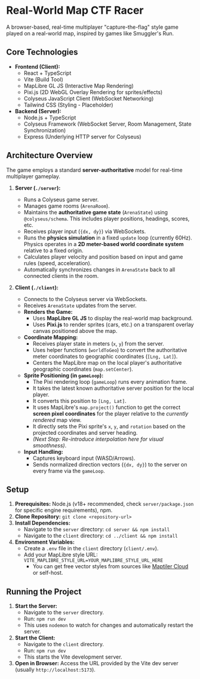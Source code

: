 # Real-World Map CTF Racer

A browser-based, real-time multiplayer "capture-the-flag" style game played on a real-world map, inspired by games like Smuggler's Run.

## Core Technologies

*   **Frontend (Client):**
    *   React + TypeScript
    *   Vite (Build Tool)
    *   MapLibre GL JS (Interactive Map Rendering)
    *   Pixi.js (2D WebGL Overlay Rendering for sprites/effects)
    *   Colyseus JavaScript Client (WebSocket Networking)
    *   Tailwind CSS (Styling - Placeholder)
*   **Backend (Server):**
    *   Node.js + TypeScript
    *   Colyseus Framework (WebSocket Server, Room Management, State Synchronization)
    *   Express (Underlying HTTP server for Colyseus)

## Architecture Overview

The game employs a standard **server-authoritative** model for real-time multiplayer gameplay.

1.  **Server (`./server`):**
    *   Runs a Colyseus game server.
    *   Manages game rooms (`ArenaRoom`).
    *   Maintains the **authoritative game state** (`ArenaState`) using `@colyseus/schema`. This includes player positions, headings, scores, etc.
    *   Receives player input (`{dx, dy}`) via WebSockets.
    *   Runs the **physics simulation** in a fixed `update` loop (currently 60Hz). Physics operates in a **2D meter-based world coordinate system** relative to a fixed origin.
    *   Calculates player velocity and position based on input and game rules (speed, acceleration).
    *   Automatically synchronizes changes in `ArenaState` back to all connected clients in the room.

2.  **Client (`./client`):**
    *   Connects to the Colyseus server via WebSockets.
    *   Receives `ArenaState` updates from the server.
    *   **Renders the Game:**
        *   Uses **MapLibre GL JS** to display the real-world map background.
        *   Uses **Pixi.js** to render sprites (cars, etc.) on a transparent overlay canvas positioned above the map.
    *   **Coordinate Mapping:**
        *   Receives player state in meters (`x`, `y`) from the server.
        *   Uses helper functions (`worldToGeo`) to convert the authoritative meter coordinates to geographic coordinates (`[Lng, Lat]`).
        *   Centers the MapLibre map on the local player's authoritative geographic coordinates (`map.setCenter`).
    *   **Sprite Positioning (in `gameLoop`):**
        *   The Pixi rendering loop (`gameLoop`) runs every animation frame.
        *   It takes the latest known authoritative server position for the local player.
        *   It converts this position to `[Lng, Lat]`.
        *   It uses MapLibre's `map.project()` function to get the correct **screen pixel coordinates** for the player relative to the *currently rendered* map view.
        *   It directly sets the Pixi sprite's `x`, `y`, and `rotation` based on the projected coordinates and server heading.
        *   *(Next Step: Re-introduce interpolation here for visual smoothness)*.
    *   **Input Handling:**
        *   Captures keyboard input (WASD/Arrows).
        *   Sends normalized direction vectors (`{dx, dy}`) to the server on every frame via the `gameLoop`.

## Setup

1.  **Prerequisites:** Node.js (v18+ recommended, check `server/package.json` for specific engine requirements), npm.
2.  **Clone Repository:** `git clone <repository-url>`
3.  **Install Dependencies:**
    *   Navigate to the `server` directory: `cd server && npm install`
    *   Navigate to the `client` directory: `cd ../client && npm install`
4.  **Environment Variables:**
    *   Create a `.env` file in the `client` directory (`client/.env`).
    *   Add your MapLibre style URL: `VITE_MAPLIBRE_STYLE_URL=YOUR_MAPLIBRE_STYLE_URL_HERE`
        *   You can get free vector styles from sources like [Maptiler Cloud](https://cloud.maptiler.com/) or self-host.

## Running the Project

1.  **Start the Server:**
    *   Navigate to the `server` directory.
    *   Run: `npm run dev`
    *   This uses `nodemon` to watch for changes and automatically restart the server.
2.  **Start the Client:**
    *   Navigate to the `client` directory.
    *   Run: `npm run dev`
    *   This starts the Vite development server.
3.  **Open in Browser:** Access the URL provided by the Vite dev server (usually `http://localhost:5173`).
